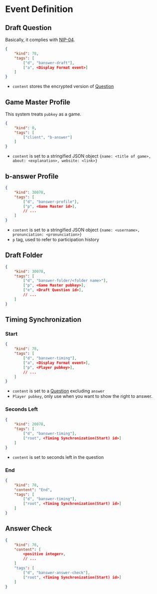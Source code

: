 Event Definition
===

Draft Question
----
Basically, it complies with [NIP-04](https://github.com/nostr-protocol/nips/blob/master/04.md).
```json
{
    "kind": 78,
    "tags": [
        ["d", "banswer-draft"],
        ["a", <Display Format event>]
    ]
}
```
- `content` stores the encrypted version of [Question](format.md#question)


Game Master Profile
----
This system treats `pubkey` as a game.

```json
{
    "kind": 0,
    "tags": [
        ["client", "b-answer"]
    ]
}
```
- `content` is set to a stringified JSON object `{name: <title of game>, about: <explanation>, website: <link>}`


b-answer Profile
----
```json
{
    "kind": 30078,
    "tags": [
        ["d", "banswer-profile"],
        ["p", <Game Master id>],
        // ...
    ]
}
```
- `content` is set to a stringified JSON object `{name: <username>, pronunciation: <pronunciation>}`
- `p` tag, used to refer to participation history


Draft Folder
---
```json
{
    "kind": 30078,
    "tags": [
        ["d", "banswer-folder/<folder name>"],
        ["p", <Game Master pubkey>],
        ["e", <Draft Question id>],
        // ...
    ]
}
```


Timing Synchronization
---
### Start
```json
{
    "kind": 78,
    "tags": [
        ["d", "banswer-timing"],
        ["a", <Display Format event>],
        ["p", <Player pubkey>],
        // ...
    ]
}
```
- `content` is set to a [Question](format.md#question) excluding `answer`
- `Player pubkey`, only use when you want to show the right to answer.

### Seconds Left
```json
{
    "kind": 20078,
    "tags": [
        ["d", "banswer-timing"],
        ["root", <Timing Synchronization(Start) id>]
    ]
}
```
- `content` is set to seconds left in the question

### End
```json
{
    "kind": 78,
    "content": "End",
    "tags": [
        ["d", "banswer-timing"],
        ["root", <Timing Synchronization(Start) id>]
    ]
}
```


Answer Check
---
```json
{
    "kind": 78,
    "content": [
        <positive integer>,
        // ...
    ]
    "tags": [
        ["d", "banswer-answer-check"],
        ["root", <Timing Synchronization(Start) id>]
    ]
}
```